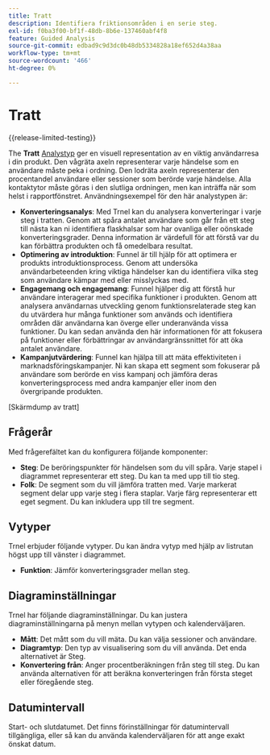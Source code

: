 ```yaml
---
title: Tratt
description: Identifiera friktionsområden i en serie steg.
exl-id: f0ba3f00-bf1f-48db-8b6e-137460abf4f8
feature: Guided Analysis
source-git-commit: edbad9c9d3dc0b48db5334828a18ef652d4a38aa
workflow-type: tm+mt
source-wordcount: '466'
ht-degree: 0%

---
```


# Tratt

{{release-limited-testing}}

The **Tratt** [Analystyp](overview.md) ger en visuell representation av en viktig användarresa i din produkt. Den vågräta axeln representerar varje händelse som en användare måste peka i ordning. Den lodräta axeln representerar den procentandel användare eller sessioner som berörde varje händelse. Alla kontaktytor måste göras i den slutliga ordningen, men kan inträffa när som helst i rapportfönstret. Användningsexempel för den här analystypen är:

* **Konverteringsanalys**: Med Trnel kan du analysera konverteringar i varje steg i tratten. Genom att spåra antalet användare som går från ett steg till nästa kan ni identifiera flaskhalsar som har ovanliga eller oönskade konverteringsgrader. Denna information är värdefull för att förstå var du kan förbättra produkten och få omedelbara resultat.
* **Optimering av introduktion**: Funnel är till hjälp för att optimera er produkts introduktionsprocess. Genom att undersöka användarbeteenden kring viktiga händelser kan du identifiera vilka steg som användare kämpar med eller misslyckas med.
* **Engagemang och engagemang**: Funnel hjälper dig att förstå hur användare interagerar med specifika funktioner i produkten. Genom att analysera användarnas utveckling genom funktionsrelaterade steg kan du utvärdera hur många funktioner som används och identifiera områden där användarna kan överge eller underanvända vissa funktioner. Du kan sedan använda den här informationen för att fokusera på funktioner eller förbättringar av användargränssnittet för att öka antalet användare.
* **Kampanjutvärdering**: Funnel kan hjälpa till att mäta effektiviteten i marknadsföringskampanjer. Ni kan skapa ett segment som fokuserar på användare som berörde en viss kampanj och jämföra deras konverteringsprocess med andra kampanjer eller inom den övergripande produkten.

[Skärmdump av tratt]

## Frågerår

Med frågerefältet kan du konfigurera följande komponenter:

* **Steg**: De beröringspunkter för händelsen som du vill spåra. Varje stapel i diagrammet representerar ett steg. Du kan ta med upp till tio steg.
* **Folk**: De segment som du vill jämföra tratten med. Varje markerat segment delar upp varje steg i flera staplar. Varje färg representerar ett eget segment. Du kan inkludera upp till tre segment.

## Vytyper

Trnel erbjuder följande vytyper. Du kan ändra vytyp med hjälp av listrutan högst upp till vänster i diagrammet.

* **Funktion**: Jämför konverteringsgrader mellan steg.

## Diagraminställningar

Trnel har följande diagraminställningar. Du kan justera diagraminställningarna på menyn mellan vytypen och kalenderväljaren.

* **Mått**: Det mått som du vill mäta. Du kan välja sessioner och användare.
* **Diagramtyp**: Den typ av visualisering som du vill använda. Det enda alternativet är Steg.
* **Konvertering från**: Anger procentberäkningen från steg till steg. Du kan använda alternativen för att beräkna konverteringen från första steget eller föregående steg.

## Datumintervall

Start- och slutdatumet. Det finns förinställningar för datumintervall tillgängliga, eller så kan du använda kalenderväljaren för att ange exakt önskat datum.
